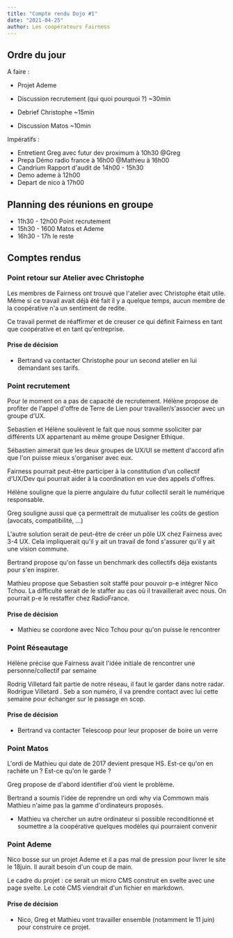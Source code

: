 ```yaml
---
title: "Compte rendu Dojo #1"
date: "2021-04-25"
author: Les coopérateurs Fairness
---
```

## Ordre du jour

A faire :

- Projet Ademe 

- Discussion recrutement (qui quoi pourquoi ?) ~30min

- Debrief Christophe ~15min

- Discussion Matos ~10min

Impératifs :

- Entretient Greg avec futur dev proximum à 10h30 @Greg
- Prepa Démo radio france à 16h00 @Mathieu à 16h00
- Candrium Rapport d'audit de 14h00 - 15h30
- Demo ademe à 12h00
- Depart de nico à 17h00

## Planning des réunions en groupe

- 11h30 - 12h00 Point recrutement
- 15h30 - 1600 Matos et Ademe
- 16h30 - 17h le reste 

## Comptes rendus

### Point retour sur Atelier avec Christophe

Les membres de Fairness ont trouvé que l'atelier avec Christophe était utile. Même si ce travail avait déjà été fait il y a quelque temps, aucun membre de la coopérative n'a un sentiment de redite.

Ce travail permet de réaffirmer et de creuser ce qui définit Fairness en tant que coopérative et en tant qu'entreprise.

#### Prise de décision

- Bertrand va contacter Christophe pour un second atelier en lui demandant ses tarifs.

### Point recrutement

Pour le moment on a pas de capacité de recrutement. Hélène propose de profiter de l'appel d'offre de Terre de Lien pour travailler/s'associer avec un groupe d'UX.

Sebastien et Hélène soulèvent le fait que nous somme ssoliciter par différents UX appartenant au même groupe Designer Ethique.

Sébastien aimerait que les deux groupes de UX/UI se mettent d'accord afin que l'on puisse mieux s'organiser avec eux.

Fairness pourrait peut-être participer à la constitution d'un collectif d'UX/Dev qui pourrait aider à la coordination en vue des appels d'offres.

Hélène souligne que la pierre angulaire du futur collectil serait le numérique responsable.

Greg souligne aussi que ça permettrait de mutualiser les coûts de gestion (avocats, compatibilité, ...)

L'autre solution serait de peut-être de créer un pôle UX chez Fairness avec 3-4 UX. Cela impliquerait qu'il y ait un travail de fond s'assurer qu'il y ait une vision commune.

Bertrand propose qu'on fasse un benchmark des collectifs déja existants pour s'en inspirer.

Mathieu propose que Sebastien soit staffé pour pouvoir p-e intégrer Nico Tchou. La difficulté serait de le staffer au cas où il travaillerait avec nous. On pourrait p-e le restaffer chez RadioFrance.

#### Prise de décision

- Mathieu se coordone avec Nico Tchou pour qu'on puisse le rencontrer

### Point Réseautage

Hélène précise que Fairness avait l'idée initiale de rencontrer une personne/collectif par semaine

Rodrig Villetard fait partie de notre réseau, il faut le garder dans notre radar. Rodrigue Villetard . Seb a son numéro, il va prendre contact avec lui cette semaine pour échanger sur le passage en scop.

#### Prise de décision

- Bertrand va contacter Telescoop pour leur proposer de boire un verre

### Point Matos

L'ordi de Mathieu qui date de 2017 devient presque HS.
Est-ce qu'on en rachète un ? Est-ce qu'on le garde ?

Greg propose de d'abord identifier d'où vient le problème.

Bertrand a soumis l'idée de reprendre un ordi why via Commown mais Mathieu n'aime pas la gamme d'ordinateurs proposés.

- Mathieu va chercher un autre ordinateur si possible reconditionné et  soumettre a la coopérative quelques modèles qui pourraient convenir

### Point Ademe

Nico bosse sur un projet Ademe et il a pas mal de pression pour livrer le site le 18juin. Il aurait besoin d'un coup de main.

Le cadre du projet : ce serait un micro CMS construit en svelte avec une page svelte. Le coté CMS viendrait d'un fichier en markdown.

#### Prise de décision

- Nico, Greg et Mathieu vont travailler ensemble (notamment le 11 juin) pour construire ce projet.
